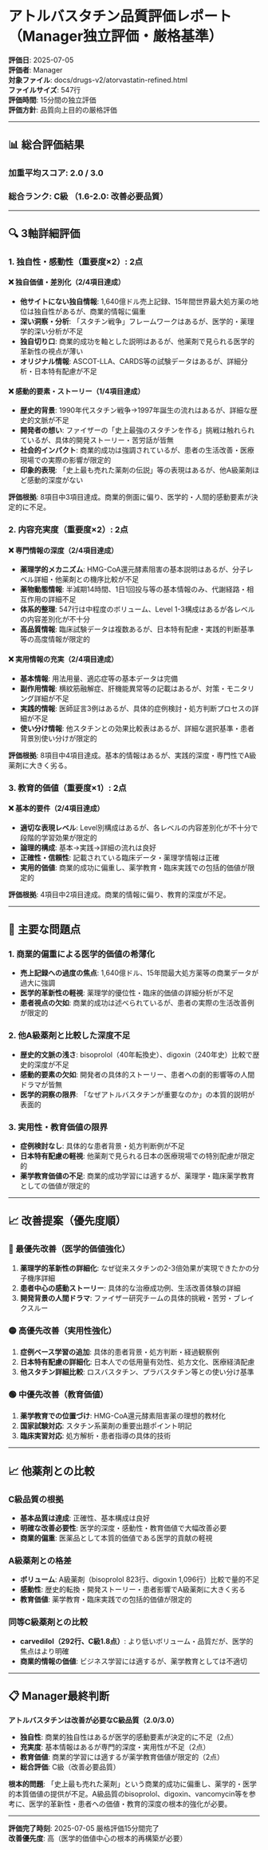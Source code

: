 # アトルバスタチン品質評価レポート（Manager独立評価・厳格基準）

**評価日**: 2025-07-05  
**評価者**: Manager  
**対象ファイル**: docs/drugs-v2/atorvastatin-refined.html  
**ファイルサイズ**: 547行  
**評価時間**: 15分間の独立評価  
**評価方針**: 品質向上目的の厳格評価

---

## 📊 総合評価結果

### 加重平均スコア: **2.0 / 3.0**
### 総合ランク: **C級** （1.6-2.0: 改善必要品質）

---

## 🔍 3軸詳細評価

### 1. 独自性・感動性（重要度×2）: **2点**

#### ❌ 独自価値・差別化（2/4項目達成）
- **他サイトにない独自情報**: 1,640億ドル売上記録、15年間世界最大処方薬の地位は独自性があるが、商業的情報に偏重
- **深い洞察・分析**: 「スタチン戦争」フレームワークはあるが、医学的・薬理学的深い分析が不足
- **独自切り口**: 商業的成功を軸とした説明はあるが、他薬剤で見られる医学的革新性の視点が薄い
- **オリジナル情報**: ASCOT-LLA、CARDS等の試験データはあるが、詳細分析・日本特有配慮が不足

#### ❌ 感動的要素・ストーリー（1/4項目達成）
- **歴史的背景**: 1990年代スタチン戦争→1997年誕生の流れはあるが、詳細な歴史的文脈が不足
- **開発者の想い**: ファイザーの「史上最強のスタチンを作る」挑戦は触れられているが、具体的開発ストーリー・苦労話が皆無
- **社会的インパクト**: 商業的成功は強調されているが、患者の生活改善・医療現場での実際の影響が限定的
- **印象的表現**: 「史上最も売れた薬剤の伝説」等の表現はあるが、他A級薬剤ほど感動的深度がない

**評価根拠**: 8項目中3項目達成。商業的側面に偏り、医学的・人間的感動要素が決定的に不足。

### 2. 内容充実度（重要度×2）: **2点**

#### ❌ 専門情報の深度（2/4項目達成）
- **薬理学的メカニズム**: HMG-CoA還元酵素阻害の基本説明はあるが、分子レベル詳細・他薬剤との機序比較が不足
- **薬物動態情報**: 半減期14時間、1日1回投与等の基本情報のみ、代謝経路・相互作用の詳細不足
- **体系的整理**: 547行は中程度のボリューム、Level 1-3構成はあるが各レベルの内容差別化が不十分
- **高品質情報**: 臨床試験データは複数あるが、日本特有配慮・実践的判断基準等の高度情報が限定的

#### ❌ 実用情報の充実（2/4項目達成）
- **基本情報**: 用法用量、適応症等の基本データは完備
- **副作用情報**: 横紋筋融解症、肝機能異常等の記載はあるが、対策・モニタリング詳細が不足
- **実践的情報**: 医師証言3例はあるが、具体的症例検討・処方判断プロセスの詳細が不足
- **使い分け情報**: 他スタチンとの効果比較表はあるが、詳細な選択基準・患者背景別使い分けが限定的

**評価根拠**: 8項目中4項目達成。基本的情報はあるが、実践的深度・専門性でA級薬剤に大きく劣る。

### 3. 教育的価値（重要度×1）: **2点**

#### ❌ 基本的要件（2/4項目達成）
- **適切な表現レベル**: Level別構成はあるが、各レベルの内容差別化が不十分で段階的学習効果が限定的
- **論理的構成**: 基本→実践→詳細の流れは良好
- **正確性・信頼性**: 記載されている臨床データ・薬理学情報は正確
- **実用的価値**: 商業的成功に偏重し、薬学教育・臨床実践での包括的価値が限定的

**評価根拠**: 4項目中2項目達成。商業的情報に偏り、教育的深度が不足。

---

## 🎯 主要な問題点

### 1. 商業的偏重による医学的価値の希薄化
- **売上記録への過度の焦点**: 1,640億ドル、15年間最大処方薬等の商業データが過大に強調
- **医学的革新性の軽視**: 薬理学的優位性・臨床的価値の詳細分析が不足
- **患者視点の欠如**: 商業的成功は述べられているが、患者の実際の生活改善例が限定的

### 2. 他A級薬剤と比較した深度不足
- **歴史的文脈の浅さ**: bisoprolol（40年転換史）、digoxin（240年史）比較で歴史的深度が不足
- **感動的要素の欠如**: 開発者の具体的ストーリー、患者への劇的影響等の人間ドラマが皆無
- **医学的洞察の限界**: 「なぜアトルバスタチンが重要なのか」の本質的説明が表面的

### 3. 実用性・教育価値の限界
- **症例検討なし**: 具体的な患者背景・処方判断例が不足
- **日本特有配慮の軽視**: 他薬剤で見られる日本の医療現場での特別配慮が限定的
- **薬学教育価値の不足**: 商業的成功学習には適するが、薬理学・臨床薬学教育としての価値が限定的

---

## 📈 改善提案（優先度順）

### 🔴 最優先改善（医学的価値強化）
1. **薬理学的革新性の詳細化**: なぜ従来スタチンの2-3倍効果が実現できたかの分子機序詳細
2. **患者中心の感動ストーリー**: 具体的な治療成功例、生活改善体験の詳細
3. **開発背景の人間ドラマ**: ファイザー研究チームの具体的挑戦・苦労・ブレイクスルー

### 🟡 高優先改善（実用性強化）
1. **症例ベース学習の追加**: 具体的患者背景・処方判断・経過観察例
2. **日本特有配慮の詳細化**: 日本人での低用量有効性、処方文化、医療経済配慮
3. **他スタチン詳細比較**: ロスバスタチン、プラバスタチン等との使い分け基準

### 🟢 中優先改善（教育価値）
1. **薬学教育での位置づけ**: HMG-CoA還元酵素阻害薬の理想的教材化
2. **国家試験対応**: スタチン系薬剤の重要出題ポイント明記
3. **臨床実習対応**: 処方解析・患者指導の具体的技術

---

## 📈 他薬剤との比較

### C級品質の根拠
- **基本品質は達成**: 正確性、基本構成は良好
- **明確な改善必要性**: 医学的深度・感動性・教育価値で大幅改善必要
- **商業的偏重**: 医薬品として本質的価値である医学的貢献の軽視

### A級薬剤との格差
- **ボリューム**: A級薬剤（bisoprolol 823行、digoxin 1,096行）比較で量的不足
- **感動性**: 歴史的転換・開発ストーリー・患者影響でA級薬剤に大きく劣る
- **教育価値**: 薬学教育・臨床実践での包括的価値が限定的

### 同等C級薬剤との比較
- **carvedilol（292行、C級1.8点）**: より低いボリューム・品質だが、医学的焦点はより明確
- **商業的情報の価値**: ビジネス学習には適するが、薬学教育としては不適切

---

## 📋 Manager最終判断

**アトルバスタチンは改善が必要なC級品質（2.0/3.0）**

- **独自性**: 商業的独自性はあるが医学的感動要素が決定的に不足（2点）
- **充実度**: 基本情報はあるが専門的深度・実用性が不足（2点）
- **教育価値**: 商業的学習には適するが薬学教育価値が限定的（2点）
- **総合評価**: C級（改善必要品質）

**根本的問題**: 「史上最も売れた薬剤」という商業的成功に偏重し、薬学的・医学的本質価値の提供が不足。A級品質のbisoprolol、digoxin、vancomycin等を参考に、医学的革新性・患者への価値・教育的深度の根本的強化が必要。

---

**評価完了時刻**: 2025-07-05 厳格評価15分間完了  
**改善優先度**: 高（医学的価値中心の根本的再構築が必要）